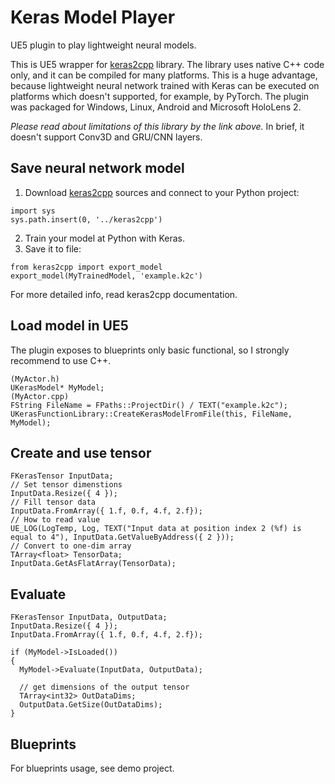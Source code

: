 # Keras Model Player
UE5 plugin to play lightweight neural models.

This is UE5 wrapper for [keras2cpp](https://github.com/gosha20777/keras2cpp) library. The library uses native C++ code only, and it can be compiled for many platforms. This is a huge advantage, because lightweight neural network trained with Keras can be executed on platforms which doesn't supported, for example, by PyTorch. The plugin was packaged for Windows, Linux, Android and Microsoft HoloLens 2.

*Please read about limitations of this library by the link above.* In brief, it doesn't support Conv3D and GRU/CNN layers.

## Save neural network model

1. Download [keras2cpp](https://github.com/gosha20777/keras2cpp) sources and connect to your Python project:
```
import sys
sys.path.insert(0, '../keras2cpp')
```
2. Train your model at Python with Keras.
3. Save it to file:
```
from keras2cpp import export_model
export_model(MyTrainedModel, 'example.k2c')
```

For more detailed info, read keras2cpp documentation.

## Load model in UE5

The plugin exposes to blueprints only basic functional, so I strongly recommend to use C++.

```
(MyActor.h)
UKerasModel* MyModel;
(MyActor.cpp)
FString FileName = FPaths::ProjectDir() / TEXT("example.k2c");
UKerasFunctionLibrary::CreateKerasModelFromFile(this, FileName, MyModel);
```

## Create and use tensor

```
FKerasTensor InputData;
// Set tensor dimenstions
InputData.Resize({ 4 });
// Fill tensor data
InputData.FromArray({ 1.f, 0.f, 4.f, 2.f});
// How to read value
UE_LOG(LogTemp, Log, TEXT("Input data at position index 2 (%f) is equal to 4"), InputData.GetValueByAddress({ 2 }));
// Convert to one-dim array
TArray<float> TensorData;
InputData.GetAsFlatArray(TensorData);
```

## Evaluate

```
FKerasTensor InputData, OutputData;
InputData.Resize({ 4 });
InputData.FromArray({ 1.f, 0.f, 4.f, 2.f});

if (MyModel->IsLoaded())
{
  MyModel->Evaluate(InputData, OutputData);

  // get dimensions of the output tensor
  TArray<int32> OutDataDims;
  OutputData.GetSize(OutDataDims);
}
```

## Blueprints

For blueprints usage, see demo project.
